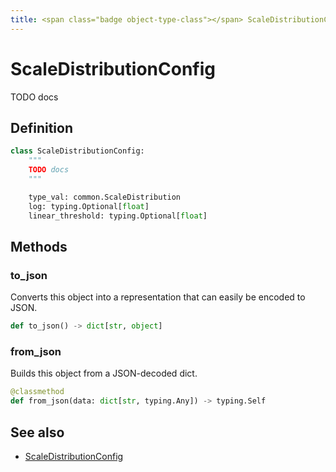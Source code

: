 ```yaml
---
title: <span class="badge object-type-class"></span> ScaleDistributionConfig
---
```

# <span class="badge object-type-class"></span> ScaleDistributionConfig

TODO docs

## Definition

```python
class ScaleDistributionConfig:
    """
    TODO docs
    """

    type_val: common.ScaleDistribution
    log: typing.Optional[float]
    linear_threshold: typing.Optional[float]
```
## Methods

### <span class="badge object-method"></span> to_json

Converts this object into a representation that can easily be encoded to JSON.

```python
def to_json() -> dict[str, object]
```

### <span class="badge object-method"></span> from_json

Builds this object from a JSON-decoded dict.

```python
@classmethod
def from_json(data: dict[str, typing.Any]) -> typing.Self
```

## See also

 * <span class="badge builder"></span> [ScaleDistributionConfig](./builder-ScaleDistributionConfig.md)
